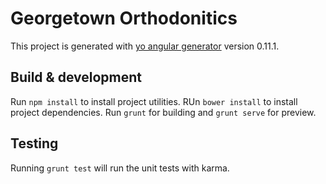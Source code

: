 # Georgetown Orthodonitics

This project is generated with [yo angular generator](https://github.com/yeoman/generator-angular)
version 0.11.1.

## Build & development
Run `npm install` to install project utilities.
RUn `bower install` to install project dependencies.
Run `grunt` for building and `grunt serve` for preview.

## Testing

Running `grunt test` will run the unit tests with karma.
